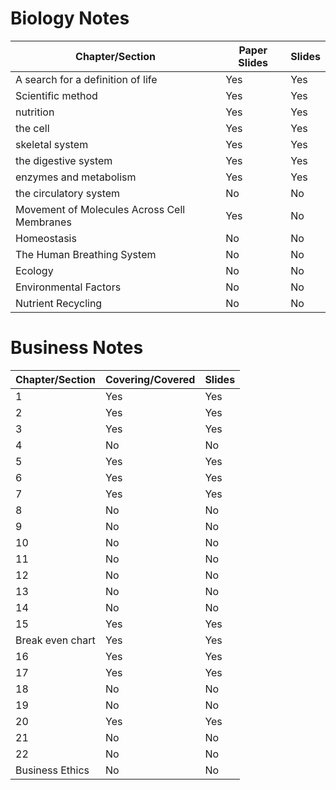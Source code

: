 # Biology Notes

| Chapter/Section                             | Paper Slides     | Slides |
|---------------------------------------------|------------------|--------|
| A search for a definition of life           | Yes              | Yes    |
| Scientific method                           | Yes              | Yes    |
| nutrition                                   | Yes              | Yes    |
| the cell                                    | Yes              | Yes    |
| skeletal system                             | Yes              | Yes    |
| the digestive system                        | Yes              | Yes    |
| enzymes and metabolism                      | Yes              | Yes    |
| the circulatory system                      | No               | No     |
| Movement of Molecules Across Cell Membranes | Yes              | No     |
| Homeostasis                                 | No               | No     |
| The Human Breathing System                  | No               | No     |
| Ecology                                     | No               | No     |
| Environmental Factors                       | No               | No     |
| Nutrient Recycling                          | No               | No     |

# Business Notes

| Chapter/Section                             | Covering/Covered | Slides |
|---------------------------------------------|------------------|--------|
| 1                                           | Yes              | Yes    |
| 2                                           | Yes              | Yes    |
| 3                                           | Yes              | Yes    |
| 4                                           | No               | No     |
| 5                                           | Yes              | Yes    |
| 6                                           | Yes              | Yes    |
| 7                                           | Yes              | Yes    |
| 8                                           | No               | No     |
| 9                                           | No               | No     |
| 10                                          | No               | No     |
| 11                                          | No               | No     |
| 12                                          | No               | No     |
| 13                                          | No               | No     |
| 14                                          | No               | No     |
| 15                                          | Yes              | Yes    |
| Break even chart                            | Yes              | Yes    |
| 16                                          | Yes              | Yes    |
| 17                                          | Yes              | Yes    |
| 18                                          | No               | No     |
| 19                                          | No               | No     |
| 20                                          | Yes              | Yes    |
| 21                                          | No               | No     |
| 22                                          | No               | No     |
| Business Ethics                             | No               | No     |